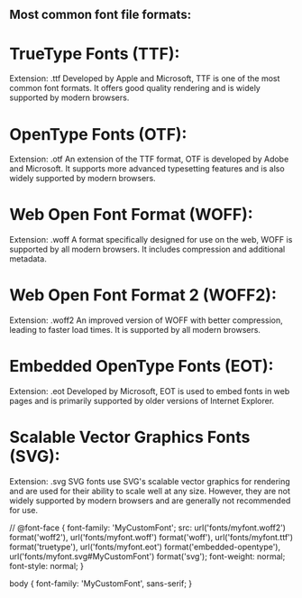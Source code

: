 ## Most common font file formats:

# TrueType Fonts (TTF):
Extension: .ttf
Developed by Apple and Microsoft, TTF is one of the most common font formats. It offers good quality rendering and is widely supported by modern browsers.

# OpenType Fonts (OTF):
Extension: .otf
An extension of the TTF format, OTF is developed by Adobe and Microsoft. It supports more advanced typesetting features and is also widely supported by modern browsers.

# Web Open Font Format (WOFF):
Extension: .woff
A format specifically designed for use on the web, WOFF is supported by all modern browsers. It includes compression and additional metadata.

# Web Open Font Format 2 (WOFF2):
Extension: .woff2
An improved version of WOFF with better compression, leading to faster load times. It is supported by all modern browsers.

# Embedded OpenType Fonts (EOT):
Extension: .eot
Developed by Microsoft, EOT is used to embed fonts in web pages and is primarily supported by older versions of Internet Explorer.

# Scalable Vector Graphics Fonts (SVG):
Extension: .svg
SVG fonts use SVG's scalable vector graphics for rendering and are used for their ability to scale well at any size. However, they are not widely supported by modern browsers and are generally not recommended for use.

// @font-face {
    font-family: 'MyCustomFont';
    src: url('fonts/myfont.woff2') format('woff2'),
         url('fonts/myfont.woff') format('woff'),
         url('fonts/myfont.ttf') format('truetype'),
         url('fonts/myfont.eot') format('embedded-opentype'),
         url('fonts/myfont.svg#MyCustomFont') format('svg');
    font-weight: normal;
    font-style: normal;
}

body {
    font-family: 'MyCustomFont', sans-serif;
}
